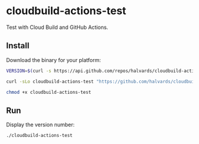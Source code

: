 # cloudbuild-actions-test

Test with Cloud Build and GitHub Actions.

## Install

Download the binary for your platform:

```bash
VERSION=$(curl -s https://api.github.com/repos/halvards/cloudbuild-actions-test/releases/latest | jq -r '.tag_name')

curl -sLo cloudbuild-actions-test "https://github.com/halvards/cloudbuild-actions-test/releases/download/$VERSION/cloudbuild-actions-test_$(uname -s)_$(uname -m)"

chmod +x cloudbuild-actions-test
```

## Run

Display the version number:

```bash
./cloudbuild-actions-test
```
